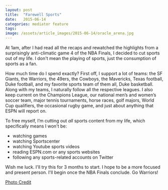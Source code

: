 ```yaml
---
layout: post
title:  "Farewell Sports"
date:   2015-06-14
categories: mediator feature
tags:
image: /assets/article_images/2015-06-14/oracle_arena.jpg
---
```


At 1am, after I had read all the recaps and rewatched the highlights from a surprisingly anti-climatic game 4 of the NBA Finals, I decided to cut sports out of my life. I don't mean the playing of sports, just the consumption of sports as a fan.

How much time do I spend exactly? First off, I support a lot of teams: the SF Giants, the Warriors, the 49ers, the Cowboys, the Mavericks, Texas football, Duke football, and my favorite sports team of them all, Duke basketball.  Along with my teams, I naturally follow all the respective leagues. I also keep current on the Champions League, our national men’s and women’s soccer team, major tennis tournaments, horse races, golf majors, World Cup qualifiers, the occasional rugby game, and just about anything that ESPN will report on.

To free myself, I’m cutting out *all* sports content from my life, which specifically means I won't be:

- watching games
- watching Sportscenter
- watching Youtube sports videos
- reading ESPN.com or any sports websites
- following any sports-related accounts on Twitter

Wish me luck. I'll try this for 3 months to start. I hope to be a more focused and present person. I'll begin once the NBA Finals conclude. Go Warriors!

[Photo Credit](https://www.flickr.com/photos/mikedish/1584837144/in/photolist-3q3GSm-7mykcF-7myhDB-9kFAEd-9kFisW-6VcTsJ-6V8MFn-6VcS4q-6VcTef-6VcSTq-6VcT27-4nqxff-4qnmdA-4qn8Wm-9kChz4-7TGDMm-brEER9-d8KkCS-6aBysP-d8KgpE-5Ghr2T-5k6fvx-7vgt7Z-7vkhdQ-7vkhds-7vkhg9-7vkheL-7vkhff-7vkhfG-7vkhgy-4kCcdv-4kGeN9-9kFAz1-8dY2Y2-5Ghr5t-4nqL35-cgU2Vy-6MRHxA-5GmJUj-5GmK1o-5GmJQy-4nqzoN-4qi8Hk-dnudjY-7mCcJ1-7myi9B-7mC9B3-7mykpR-7myjJp-7mym2x)
